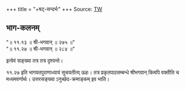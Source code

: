 +++
title = "+षट्-सन्दर्भः"
+++
Source: [TW](https://archive.org/search?query=hari+parshad+das+sandarbha)


## भाग-कलनम्
"॥ ११.१३ ॥ श्री-भगवान् ॥ २७५ ॥"  
"॥ ११.२७ ॥ श्री-भगवान् ॥ २८४ ॥"

इत्येवं सङ्ख्या तत्र तत्र दृश्यन्ते।

११.२७ इति भागवतपुराणाध्यायं सूचयतीत्य् ऊहः। तत्र प्रकृतपाठसम्बन्धे श्रीभगवान् किमपि वक्तीति च मध्यमवर्णार्थः। उत्तरसङ्ख्या ऽनुच्छेद-क्रमाङ्कम् इव भाति।